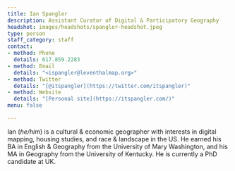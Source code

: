 ```yaml
---
title: Ian Spangler
description: Assistant Curator of Digital & Participatory Geography
headshot: images/headshots/spangler-headshot.jpeg
type: person
staff_category: staff
contact:
- method: Phone
  details: 617.859.2283
- method: Email
  details: "<ispangler@leventhalmap.org>"
- method: Twitter
  details: "[@itspangler](https://twitter.com/itspangler)"
- method: Website
  details: "[Personal site](https://itspangler.com/)"
menu: false

---
```

Ian (_he/him_) is a cultural & economic geographer with interests in digital mapping, housing studies, and race & landscape in the US. He earned his BA in English & Geography from the University of Mary Washington, and his MA in Geography from the University of Kentucky. He is currently a PhD candidate at UK.